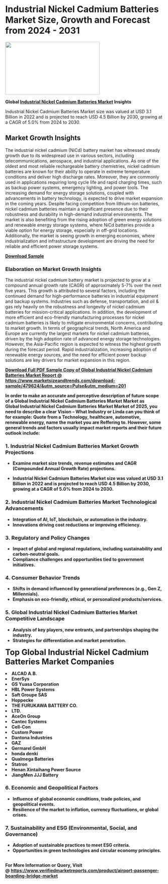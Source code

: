 <H1>Industrial Nickel Cadmium Batteries Market Size, Growth and Forecast from 2024 - 2031</H1><img class="aligncenter size-medium wp-image-584254" src="https://thirdeyenews.in/wp-content/uploads/2024/09/Global-Market-Research-300x168.jpeg" alt="" width="300" height="168" /><p><strong>Global&nbsp;<a href="https://www.marketsizeandtrends.com/download-sample/479624/&amp;utm_source=Pulse&amp;utm_medium=201">Industrial Nickel Cadmium Batteries Market</a> Insights</strong></p><p>Industrial Nickel Cadmium Batteries Market size was valued at USD 3.1 Billion in 2022 and is projected to reach USD 4.5 Billion by 2030, growing at a CAGR of 5.0% from 2024 to 2030.</p><p><h2>Market Growth Insights</h2> <p>The industrial nickel cadmium (NiCd) battery market has witnessed steady growth due to its widespread use in various sectors, including telecommunications, aerospace, and industrial applications. As one of the oldest and most reliable rechargeable battery chemistries, nickel cadmium batteries are known for their ability to operate in extreme temperature conditions and deliver high discharge rates. Moreover, they are commonly used in applications requiring long cycle life and rapid charging times, such as backup power systems, emergency lighting, and power tools. The increasing demand for energy storage solutions, coupled with advancements in battery technology, is expected to drive market expansion in the coming years. Despite facing competition from lithium-ion batteries, nickel cadmium batteries maintain a significant presence due to their robustness and durability in high-demand industrial environments. The market is also benefiting from the rising adoption of green energy solutions and renewable energy storage systems, where NiCd batteries provide a viable option for energy storage, especially in off-grid locations. Additionally, the market is seeing growth in emerging economies, where industrialization and infrastructure development are driving the need for reliable and efficient power storage systems.</p> <p><strong><a href="#">Download Sample</a></strong></p> <h3>Elaboration on Market Growth Insights</h3> <p>The industrial nickel cadmium battery market is projected to grow at a compound annual growth rate (CAGR) of approximately 5-7% over the next five years. This growth is attributed to several factors, including the continued demand for high-performance batteries in industrial equipment and backup systems. Industries such as defense, transportation, and oil & gas rely heavily on the robustness and longevity of nickel cadmium batteries for mission-critical applications. In addition, the development of more efficient and eco-friendly manufacturing processes for nickel cadmium batteries is likely to mitigate environmental concerns, contributing to market growth. In terms of geographical trends, North America and Europe are currently the largest markets for nickel cadmium batteries, driven by the high adoption rate of advanced energy storage technologies. However, the Asia-Pacific region is expected to witness the highest growth during the forecast period. Rapid industrialization, increasing adoption of renewable energy sources, and the need for efficient power backup solutions are key drivers for market expansion in this region.</p> <p><strong><a href="#"></p><p><span class=""><strong>Download Full PDF Sample Copy of Global Industrial Nickel Cadmium Batteries Market Report</strong> @ <a href="https://www.marketsizeandtrends.com/download-sample/479624/&amp;utm_source=Pulse&amp;utm_medium=201" target="_blank">https://www.marketsizeandtrends.com/download-sample/479624/&amp;utm_source=Pulse&amp;utm_medium=201</a></span></p><p>In order to make an accurate and perceptive description of future scope of a Global&nbsp;Industrial Nickel Cadmium Batteries Market Market as Global&nbsp;Industrial Nickel Cadmium Batteries Market Market of 2025, you need to describe a clear Vision &ndash; What Industry or Linda can you think of for example: Quote from a Technology, healthcare, automotive, renewable energy, name the market you are Reffering to. However, some general trends and factors usually impact market reports and their future outlook include:</p><h3>1.&nbsp;<strong>Industrial Nickel Cadmium Batteries Market Growth Projections</strong></h3><ul><li>Examine market size trends, revenue estimates and CAGR (Compounded Annual Growth Rate) projections.</li><li><p>Industrial Nickel Cadmium Batteries Market size was valued at USD 3.1 Billion in 2022 and is projected to reach USD 4.5 Billion by 2030, growing at a CAGR of 5.0% from 2024 to 2030.</p></li></ul><h3>2.&nbsp;<strong>Industrial Nickel Cadmium Batteries Market Technological Advancements</strong></h3><ul><li>Integration of AI, IoT, blockchain, or automation in the industry.</li><li>Innovations driving cost reductions or improving efficiency.</li></ul><h3>3.&nbsp;<strong>Regulatory and Policy Changes</strong></h3><ul><li>Impact of global and regional regulations, including sustainability and carbon-neutral goals.</li><li>Compliance challenges and opportunities tied to government initiatives.</li></ul><h3>4.&nbsp;<strong>Consumer Behavior Trends</strong></h3><ul><li>Shifts in demand influenced by generational preferences (e.g., Gen Z, Millennials).</li><li>Emphasis on eco-friendly, ethical, or personalized products/services.</li></ul><h3>5.&nbsp;<strong>Global Industrial Nickel Cadmium Batteries Market Competitive Landscape</strong></h3><ul><li>Analysis of key players, new entrants, and partnerships shaping the industry.</li><li>Strategies for differentiation and market penetration.</li></ul><p data-pm-slice="1 1 []"><span style="color: inherit; font-family: inherit; font-size: 25px;">Top Global Industrial Nickel Cadmium Batteries Market Companies</span></p><div class="" data-test-id=""><p><li>ALCAD A.B.</li><li> EnerSys</li><li> GS Yuasa Corporation</li><li> HBL Power Systems</li><li> Saft Groupe SAS</li><li> Hoppecke</li><li> THE FURUKAWA BATTERY CO.</li><li> LTD.</li><li> AceOn Group</li><li> Cantec Systems</li><li> Cell-Con</li><li> Custom Power</li><li> Dantona Industries</li><li> GAZ</li><li> Germarel GmbH</li><li> honda denki</li><li> Qualmega Batteries</li><li> Statron</li><li> Henan Xintaihang Power Source</li><li> JiangMen JJJ Battery</li></p></div><h3>6.&nbsp;<strong>Economic and Geopolitical Factors</strong></h3><ul><li>Influence of global economic conditions, trade policies, and geopolitical events.</li><li>Resilience of the market to inflation, currency fluctuations, or global crises.</li></ul><h3>7.&nbsp;<strong>Sustainability and ESG (Environmental, Social, and Governance)</strong></h3><ul><li>Adoption of sustainable practices to meet ESG criteria.</li><li>Opportunities in green technologies and circular economy principles.</li></ul><h2><strong style="font-size: 14px;">For More Information or Query, Visit @&nbsp;</strong><a style="background-color: #ffffff; font-size: 14px;" href="https://www.marketsizeandtrends.com/report/industrial-nickel-cadmium-batteries-market/" target="_blank">https://www.verifiedmarketreports.com/product/airport-passenger-boarding-bridge-market</a></h2>
